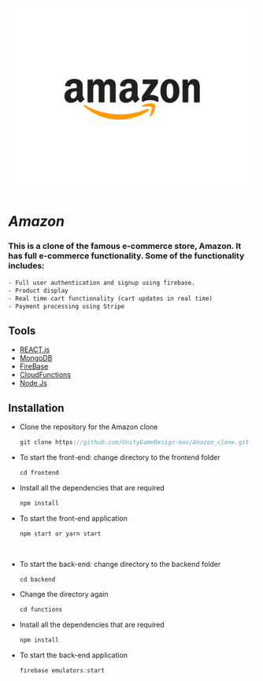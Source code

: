 ![amazon img](frontend/public/static/R42a7861bb1a403af534b18986ab4e198.png)
  # *Amazon*
  
  ### This is a clone of the famous e-commerce store, Amazon. It has full e-commerce functionality. Some of the functionality includes:<br>
    - Full user authentication and signup using firebase.
    - Product display
    - Real time cart functionality (cart updates in real time)   
    - Payment processing using Stripe

  ## Tools 
   - [REACT.js](REACT.js)
   - [MongoDB](MongoDB)
   - [FireBase](FireBase)
   - [CloudFunctions](CloudFunctions)
   - [Node Js](Node.Js)

  ## Installation
- Clone the repository for the Amazon clone
  ```javascript
  git clone https://github.com/UnityGameDesign-max/Amazon_clone.git
  ```
   
- To start the front-end: change directory to the frontend folder
  ```javascript
  cd frontend
  ```
  
- Install all the dependencies that are required
    ```javascript
    npm install
    ```
  
- To start the front-end application
    ```javascript
    npm start or yarn start
    ```
<br>

- To start the back-end: change directory to the backend folder
    ```javascript
    cd backend
    ```

- Change the directory again
    ```javascript
    cd functions
    ```

- Install all the dependencies that are required
    ```javascript
    npm install
    ```

- To start the back-end application
    ```javascript
    firebase emulators:start
    ```

  
  